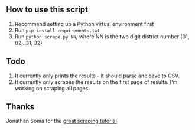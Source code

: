 ## How to use this script
1. Recommend setting up a Python virtual environment first
2. Run `pip install requirements.txt`
3. Run `python scrape.py NN`, where NN is the two digit district number (01, 02...31, 32)

## Todo
1. It currently only prints the results - it should parse and save to CSV.
2. It currently only scrapes the results on the first page of results. I'm working on scraping all pages.

## Thanks
Jonathan Soma for the [great scraping tutorial](http://jonathansoma.com/lede/foundations-2017/classes/adv-scraping/advanced-scraping-form-submission/)